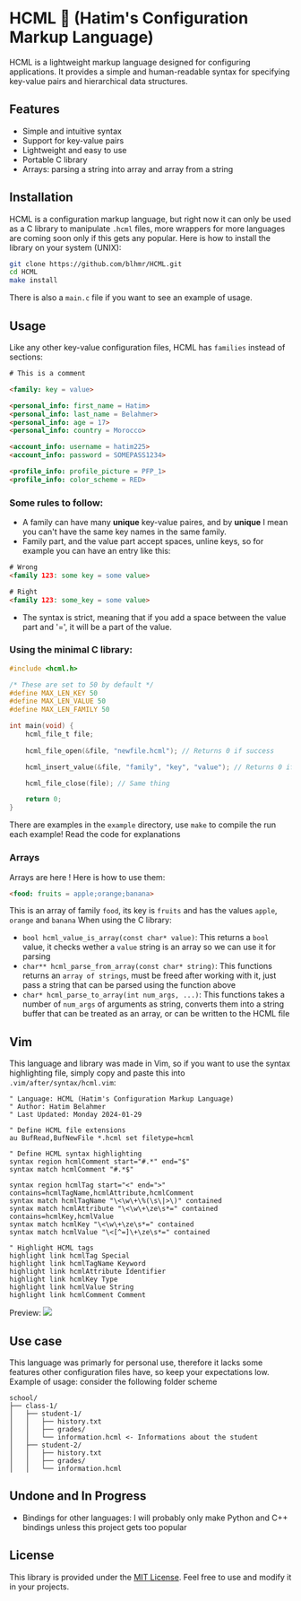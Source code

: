 # HCML 📎 (Hatim's Configuration Markup Language)

HCML is a lightweight markup language designed for configuring applications. It provides a simple and human-readable syntax for specifying key-value pairs and hierarchical data structures.

## Features

- Simple and intuitive syntax
- Support for key-value pairs
- Lightweight and easy to use
- Portable C library
- Arrays: parsing a string into array and array from a string

## 

## Installation

HCML is a configuration markup language, but right now it can only be used as a C library to manipulate `.hcml` files, more wrappers for more languages are coming soon only if this gets any popular. Here is how to install the library on your system (UNIX):

```bash
git clone https://github.com/blhmr/HCML.git
cd HCML
make install
```
There is also a `main.c` file if you want to see an example of usage.

## Usage

Like any other key-value configuration files, HCML has `families` instead of sections:

```html
# This is a comment

<family: key = value>

<personal_info: first_name = Hatim>
<personal_info: last_name = Belahmer>
<personal_info: age = 17>
<personal_info: country = Morocco>

<account_info: username = hatim225>
<account_info: password = SOMEPASS1234>

<profile_info: profile_picture = PFP_1>
<profile_info: color_scheme = RED>
```
### Some rules to follow:

- A family can have many **unique** key-value paires, and by **unique** I mean you can't have the same key names in the same family.
- Family part, and the value part accept spaces, unline keys, so for example you can have an entry like this:
```html
# Wrong
<family 123: some key = some value>

# Right
<family 123: some_key = some value>
```
- The syntax is strict, meaning that if you add a space between the value part and '=', it will be a part of the value.

### Using the minimal C library:

```c
#include <hcml.h>

/* These are set to 50 by default */
#define MAX_LEN_KEY 50
#define MAX_LEN_VALUE 50
#define MAX_LEN_FAMILY 50

int main(void) {
    hcml_file_t file;
    
    hcml_file_open(&file, "newfile.hcml"); // Returns 0 if success

    hcml_insert_value(&file, "family", "key", "value"); // Returns 0 if success

    hcml_file_close(file); // Same thing

    return 0;
}
```
There are examples in the `example` directory, use `make` to compile the run each example! Read the code for explanations

### Arrays

Arrays are here ! Here is how to use them:
```html
<food: fruits = apple;orange;banana>
```
This is an array of family `food`, its key is `fruits` and has the values `apple`, `orange` and `banana`
When using the C library:
- `bool hcml_value_is_array(const char* value)`: This returns a `bool` value, it checks wether a `value` string is an array so we can use it for parsing
- `char** hcml_parse_from_array(const char* string)`: This functions returns an `array of strings`, must be freed after working with it, just pass a string that can be parsed using the function above
- `char* hcml_parse_to_array(int num_args, ...)`: This functions takes a number of `num_args` of arguments as string, converts them into a string buffer that can be treated as an array, or can be written to the HCML file

## Vim

This language and library was made in Vim, so if you want to use the syntax highlighting file, simply copy and paste this into `.vim/after/syntax/hcml.vim`:

```vim
" Language: HCML (Hatim's Configuration Markup Language)
" Author: Hatim Belahmer
" Last Updated: Monday 2024-01-29

" Define HCML file extensions
au BufRead,BufNewFile *.hcml set filetype=hcml

" Define HCML syntax highlighting
syntax region hcmlComment start="#.*" end="$"
syntax match hcmlComment "#.*$"

syntax region hcmlTag start="<" end=">" contains=hcmlTagName,hcmlAttribute,hcmlComment
syntax match hcmlTagName "\<\w\+\%(\s\|>\)" contained
syntax match hcmlAttribute "\<\w\+\ze\s*=" contained contains=hcmlKey,hcmlValue
syntax match hcmlKey "\<\w\+\ze\s*=" contained
syntax match hcmlValue "\<[^=]\+\ze\s*=" contained

" Highlight HCML tags
highlight link hcmlTag Special
highlight link hcmlTagName Keyword
highlight link hcmlAttribute Identifier
highlight link hcmlKey Type
highlight link hcmlValue String
highlight link hcmlComment Comment
```
Preview:
<img src="https://cdn.discordapp.com/attachments/1043106668839456860/1202015711191367700/Tue_Jan_30_112045_PM_01_2024.png?ex=65cbeb5d&is=65b9765d&hm=0f9fc35a1dea6e109ffa719fab3b583c7573cca3f840de345745916e7ecb7d80&">

## Use case

This language was primarly for personal use, therefore it lacks some features other configuration files have, so keep your expectations low.
Example of usage: consider the following folder scheme

```
school/
├── class-1/
│   ├── student-1/
│   │   ├── history.txt
│   │   ├── grades/
│   │   └── information.hcml <- Informations about the student
│   ├── student-2/
│   │   ├── history.txt
│   │   ├── grades/
│   │   └── information.hcml
```

## Undone and In Progress

- Bindings for other languages: I will probably only make Python and C++ bindings unless this project gets too popular

## License

This library is provided under the [MIT License](LICENSE). Feel free to use and modify it in your projects.
